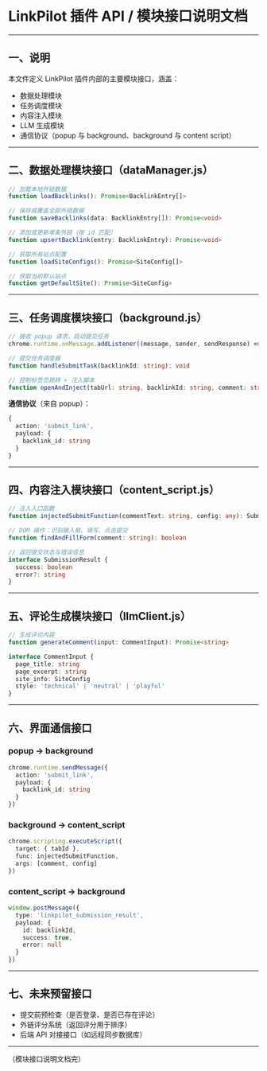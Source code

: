 # LinkPilot 插件 API / 模块接口说明文档

---

## 一、说明

本文件定义 LinkPilot 插件内部的主要模块接口，涵盖：

* 数据处理模块
* 任务调度模块
* 内容注入模块
* LLM 生成模块
* 通信协议（popup 与 background、background 与 content script）

---

## 二、数据处理模块接口（dataManager.js）

```ts
// 加载本地外链数据
function loadBacklinks(): Promise<BacklinkEntry[]>

// 保存或覆盖全部外链数据
function saveBacklinks(data: BacklinkEntry[]): Promise<void>

// 添加或更新单条外链（按 id 匹配）
function upsertBacklink(entry: BacklinkEntry): Promise<void>

// 获取所有站点配置
function loadSiteConfigs(): Promise<SiteConfig[]>

// 获取当前默认站点
function getDefaultSite(): Promise<SiteConfig>
```

---

## 三、任务调度模块接口（background.js）

```ts
// 接收 popup 请求，启动提交任务
chrome.runtime.onMessage.addListener((message, sender, sendResponse) => { ... })

// 提交任务调度器
function handleSubmitTask(backlinkId: string): void

// 控制标签页跳转 + 注入脚本
function openAndInject(tabUrl: string, backlinkId: string, comment: string): void
```

**通信协议**（来自 popup）：

```ts
{
  action: 'submit_link',
  payload: {
    backlink_id: string
  }
}
```

---

## 四、内容注入模块接口（content\_script.js）

```ts
// 注入入口函数
function injectedSubmitFunction(commentText: string, config: any): SubmissionResult

// DOM 操作：识别输入框、填写、点击提交
function findAndFillForm(comment: string): boolean

// 返回提交状态与错误信息
interface SubmissionResult {
  success: boolean
  error?: string
}
```

---

## 五、评论生成模块接口（llmClient.js）

```ts
// 生成评论内容
function generateComment(input: CommentInput): Promise<string>

interface CommentInput {
  page_title: string
  page_excerpt: string
  site_info: SiteConfig
  style: 'technical' | 'neutral' | 'playful'
}
```

---

## 六、界面通信接口

### popup → background

```ts
chrome.runtime.sendMessage({
  action: 'submit_link',
  payload: {
    backlink_id: string
  }
})
```

### background → content\_script

```ts
chrome.scripting.executeScript({
  target: { tabId },
  func: injectedSubmitFunction,
  args: [comment, config]
})
```

### content\_script → background

```ts
window.postMessage({
  type: 'linkpilot_submission_result',
  payload: {
    id: backlinkId,
    success: true,
    error: null
  }
})
```

---

## 七、未来预留接口

* 提交前预检查（是否登录、是否已存在评论）
* 外链评分系统（返回评分用于排序）
* 后端 API 对接接口（如远程同步数据库）

---

（模块接口说明文档完）
